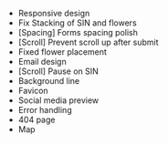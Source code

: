 - Responsive design
- Fix Stacking of SIN and flowers
- [Spacing] Forms spacing polish
- [Scroll] Prevent scroll up after submit
- Fixed flower placement
- Email design
- [Scroll] Pause on SIN
- Background line
- Favicon
- Social media preview
- Error handling
- 404 page
- Map
